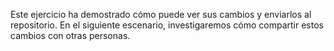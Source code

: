 Este ejercicio ha demostrado cómo puede ver sus cambios y enviarlos al repositorio. En el siguiente escenario, investigaremos cómo compartir estos cambios con otras personas.
